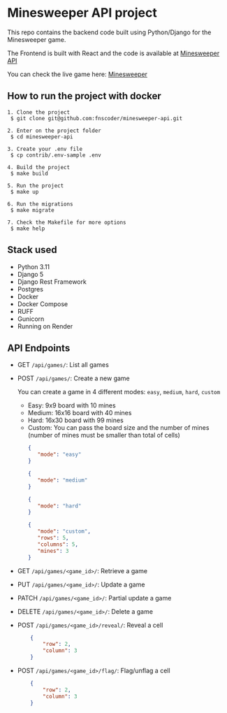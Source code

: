 # Minesweeper API project

This repo contains the backend code built using Python/Django for the Minesweeper game.

The Frontend is built with React and the code is available at [Minesweeper API](https://github.com/fnscoder/minesweeper-web)

You can check the live game here: [Minesweeper](https://minesweeper-web-eight.vercel.app/)

## How to run the project with docker

```
1. Clone the project
 $ git clone git@github.com:fnscoder/minesweeper-api.git
 
2. Enter on the project folder
 $ cd minesweeper-api
 
3. Create your .env file
 $ cp contrib/.env-sample .env
 
4. Build the project
 $ make build

5. Run the project
 $ make up
 
6. Run the migrations
 $ make migrate
 
7. Check the Makefile for more options
 $ make help
```

## Stack used
* Python 3.11
* Django 5
* Django Rest Framework
* Postgres
* Docker
* Docker Compose
* RUFF
* Gunicorn
* Running on Render

## API Endpoints
* GET `/api/games/`: List all games
* POST `/api/games/`: Create a new game

  You can create a game in 4 different modes: `easy`, `medium`, `hard`, `custom`
  * Easy: 9x9 board with 10 mines
  * Medium: 16x16 board with 40 mines
  * Hard: 16x30 board with 99 mines
  * Custom: You can pass the board size and the number of mines (number of mines must be smaller than total of cells)
    ```json 
    {
       "mode": "easy"
    }
    ```
    ```json 
    {
       "mode": "medium"
    }
    ```
    ```json 
    {
       "mode": "hard"
    }
    ```
    ```json 
    {
       "mode": "custom",
       "rows": 5,
       "columns": 5,
       "mines": 3
    }
    ```
* GET `/api/games/<game_id>/`: Retrieve a game


* PUT `/api/games/<game_id>/`: Update a game


* PATCH `/api/games/<game_id>/`: Partial update a game


* DELETE `/api/games/<game_id>/`: Delete a game


* POST `/api/games/<game_id>/reveal/`: Reveal a cell
    ```json
        {
            "row": 2,
            "column": 3
        }
    ```

* POST `/api/games/<game_id>/flag/`: Flag/unflag a cell

    ```json
        {
            "row": 2,
            "column": 3
        }
    ```
      